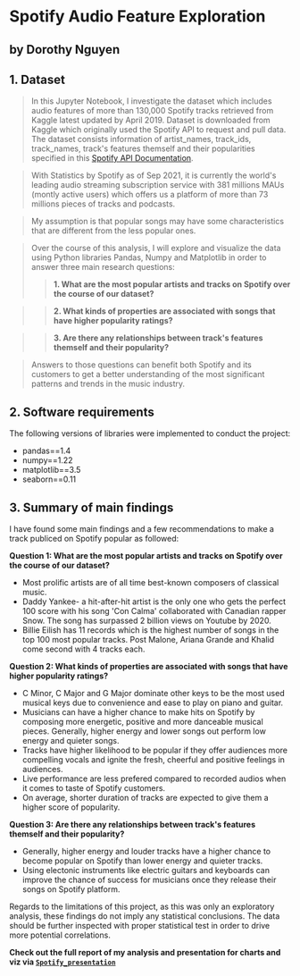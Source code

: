 # Spotify Audio Feature Exploration
## by Dorothy Nguyen

## 1. Dataset

> In this Jupyter Notebook, I investigate the dataset which includes audio features of more than 130,000 Spotify tracks retrieved from Kaggle latest updated by April 2019. Dataset is downloaded from Kaggle which originally used the Spotify API to request and pull data. The dataset consists information of artist_names, track_ids, track_names, track's features themself and their popularities specified in this [Spotify API Documentation](https://developer.spotify.com/documentation/web-api/reference/#/).

> With Statistics by Spotify as of Sep 2021, it is currently the world's leading audio streaming subscription service with 381 millions MAUs (montly active users) which offers us a platform of more than 73 millions pieces of tracks and podcasts.

> My assumption is that popular songs may have some characteristics that are different from the less popular ones.

> Over the course of this analysis, I will explore and visualize the data using Python libraries Pandas, Numpy and Matplotlib in order to answer three main research questions:
> > **1. What are the most popular artists and tracks on Spotify over the course of our dataset?**

> > **2. What kinds of properties are associated with songs that have higher popularity ratings?**

> > **3. Are there any relationships between track's features themself and their popularity?**

> Answers to those questions can benefit both Spotify and its customers to get a better understanding of the most significant patterns and trends in the music industry.

## 2. Software requirements
The following versions of libraries were implemented to conduct the project:
- pandas==1.4
- numpy==1.22
- matplotlib==3.5
- seaborn==0.11

## 3. Summary of main findings
I have found some main findings and a few recommendations to make a track publiced on Spotify popular as followed:

**Question 1: What are the most popular artists and tracks on Spotify over the course of our dataset?**
- Most prolific artists are of all time best-known composers of classical music.
- Daddy Yankee- a hit-after-hit artist is the only one who gets the perfect 100 score with his song 'Con Calma' collaborated with Canadian rapper Snow. The song has surpassed 2 billion views on Youtube by 2020.
- Billie Eilish has 11 records which is the highest number of songs in the top 100 most popular tracks. Post Malone, Ariana Grande and Khalid come second with 4 tracks each.

**Question 2: What kinds of properties are associated with songs that have higher popularity ratings?**
- C Minor, C Major and G Major dominate other keys to be the most used musical keys due to convenience and ease to play on piano and guitar.
- Musicians can have a higher chance to make hits on Spotify by composing more energetic, positive and more danceable musical pieces. Generally, higher energy and lower songs out perform low energy and quieter songs.
- Tracks have higher likelihood to be popular if they offer audiences more compelling vocals and ignite the fresh, cheerful and positive feelings in audiences.
- Live performance are less prefered compared to recorded audios when it comes to taste of Spotify customers.
- On average, shorter duration of tracks are expected to give them a higher score of popularity.

**Question 3: Are there any relationships between track's features themself and their popularity?**
- Generally, higher energy and louder tracks have a higher chance to become popular on Spotify than lower energy and quieter tracks.
- Using electonic instruments like electric guitars and keyboards can improve the chance of success for musicians once they release their songs on Spotify platform.

Regards to the limitations of this project, as this was only an exploratory analysis, these findings do not imply any statistical conclusions. The data should be further inspected with proper statistical test in order to drive more potential correlations.

**Check out the full report of my analysis and presentation for charts and viz via [`Spotify_presentation`](https://github.com/dorothy-nguyen/Spotify_Project/blob/main/Spotify_presentation.pptx)**
